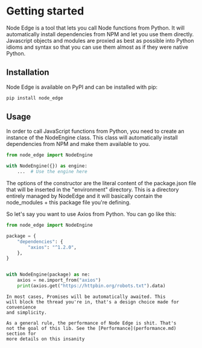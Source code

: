 # Getting started

Node Edge is a tool that lets you call Node functions from Python. It will
automatically install dependencies from NPM and let you use them directly.
Javascript objects and modules are proxied as best as possible into Python
idioms and syntax so that you can use them almost as if they were native Python.

## Installation

Node Edge is available on PyPI and can be installed with pip:

```bash
pip install node_edge
```

## Usage

In order to call JavaScript functions from Python, you need to create an
instance of the NodeEngine class. This class will automatically install
dependencies from NPM and make them available to you.

```python
from node_edge import NodeEngine

with NodeEngine({}) as engine:
    ...  # Use the engine here
```

The options of the constructor are the literal content of the package.json file
that will be inserted in the "environment" directory. This is a directory
entirely managed by NodeEdge and it will basically contain the node_modules +
this package file you're defining.

So let's say you want to use Axios from Python. You can go like this:

```python
from node_edge import NodeEngine

package = {
    "dependencies": {
        "axios": "^1.2.0",
    },
}


with NodeEngine(package) as ne:
    axios = ne.import_from("axios")
    print(axios.get("https://httpbin.org/robots.txt").data)
```

```{note}
In most cases, Promises will be automatically awaited. This
will block the thread you're in, that's a design choice made for convenience
and simplicity.
```

```{note}
As a general rule, the performance of Node Edge is shit. That's
not the goal of this lib. See the [Performance](performance.md) section for
more details on this insanity
```
